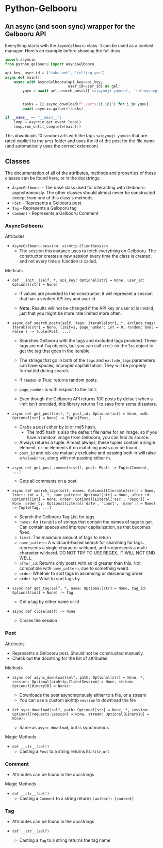 # Python-Gelbooru
## An async (and soon sync) wrapper for the Gelbooru API

Everything starts with the `AsyncGelbooru` class. It can be used as a context manager.
Here's an example before showing the full docs

```py
import asyncio
from python_gelbooru import AsyncGelbooru

api_key, user_id = ("haha_not", "telling_you")
async def main():
    async with AsyncGelbooru(api_key=api_key,
                             user_id=user_id) as gel:
        yuyu = await gel.search_posts(['saigyouji yuyuko', 'rating:explicit'], limit=10, random=True)
       

        tasks = [i.async_download(f"./arts/{i.id}") for i in yuyu]
        await asyncio.gather(*tasks)

if __name__ == "__main__":
    loop = asyncio.get_event_loop()
    loop.run_until_complete(main())
```
This downloads 10 random arts with the tags `saigyouji_yuyuko` that are rated explicit to the `arts` folder and uses the id of the post for the file name (and automatically uses the correct extension)

## Classes
The documentation of all of the attributes, methods and properties of these classes can be found here, or in the docstrings.
- `AsyncGelbooru` - The base class used for interacting with Gelbooru asynchronously.
  The other classes should almost never be constructed except from one of this class's methods.
- `Post` - Represents a Gelbooru post.
- `Tag` - Represents a Gelbooru tag
- `Comment` - Represents a Gelbooru Comment

### AsyncGelbooru
Attributes
- `AsyncGelbooru.session: aiohttp.ClientSession`
    - The session this instance uses to fetch everything on Gelbooru. The constructor creates a new session every time the class is created, and not every time a function is called.

Methods
- `def __init__(self, *, api_key: Optional[str] = None, user_id: Optional[str] = None)`
    - If values are provided to the constructor, it will represent a session that has a verified API key and user id.

    - **Note:** Results will not be changed if the API key or user id is invalid, just that you might be more rate limited more often.

-  `async def search_posts(self, tags: Iterable[str], *, exclude_tags: Iterable[str] = None,
   limit=1, page_number: int = 0, random: bool = False
   ) -> Tuple[Post, ...]`
    - Searches Gelbooru with the tags and excluded tags provided.
      These tags are not `Tag` objects, but you can call `str()` on the `Tag` object to get the tag that goes in the iterable.

    - The strings that go in both of the `tags` and `exclude_tags` parameters can have spaces, improper capitalization. They will be properly formatted during search.
    - If `random` is True: returns random posts.
    - `page_number` is with respect to the limit.
    - Even though the Gelbooru API returns 100 posts by default when a limit isn't provided, this library returns 1 to save from some disasters.

-  `async def get_post(self, *, post_id: Optional[int] = None,
   md5: Optional[str] = None) -> Tuple[Post, ...]`
    - Grabs a post either by id or md5 hash.
        - The md5 hash is also the default file name for an image, so if you have a random image from Gelbooru, you can find its source.
    - Always returns a tuple. Almost always, these tuples contain a single element, or no elements if no matching posts can be found.
    - `post_id` and `md5` are mutually exclusive and passing both in will raise a `ValueError`, along with not passing either in.

- `async def get_post_comments(self, post: Post) -> Tuple[Comment, ...]`
    - Gets all comments on a post.

- `async def search_tags(self, names: Optional[Iterable[str]] = None, limit: int = 1, *,
  name_pattern: Optional[str] = None,
  after_id: Optional[int] = None,
  order: Optional[Literal['asc', 'desc']] = None,
  order_by: Optional[Literal['date', 'count', 'name']] = None) -> Tuple[Tag, ...]`
    - Search the Gelbooru Tag List for tags.
    - `names`: An `Iterable` of strings that contain the names of tags to get.
      Can contain spaces and improper capitalization, as that becomes fixed.
    - `limit`: The maximum amount of tags to return
    - `name_pattern`: A wildcard-based search for searching for tags. `_` represents a single character wildcard,
      and `%` represents a multi-character wildcard.
      DO NOT TRY TO USE REGEX. IT WILL NOT END WELL.
    - `after_id`: Returns only posts with an id greater than this.
      Not compatible with `name_pattern`, due to something weird.
    - `order`: Whether to sort tags in ascending or descending order
    - `order_by`: What to sort tags by
- `async def get_tag(self, *, name: Optional[str] = None, tag_id: Optional[int] = None) -> Tag`
    - Get a tag by either name or id
- `async def close(self) -> None`
    - Closes the session

### Post

Attributes
- Represents a Gelbooru post. Should not be constructed manually.
- Check out the docstring for the list of attributes

Methods
- `async def async_download(self, path: Optional[str] = None, *,
  session: Optional[aiohttp.ClientSession] = None,
  stream: Optional[BinaryIO] = None):`
    - Downloads the post asynchronously either to a file, or a stream
    -  You can use a custom aiohttp `session` to download the file

- `def sync_download(self, path: Optional[str] = None, *,
  session: Optional[requests.Session] = None,
  stream: Optional[BinaryIO] = None):`
    - Same as `async_download`, but is synchronous

Magic Methods
- `def __str__(self)`
    - Casting a `Post` to a string returns its `file_url`

### Comment
- Attributes can be found in the docstrings

Magic Methods
- `def __str__(self)`
    - Casting a `Comment` to a string returns `[author]: [content]`

### Tag
- Attributes can be found in the docstrings

- `def __str__(self)`
    - Casting a `Tag` to a string returns the tag name
